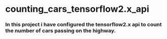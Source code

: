 # counting_cars_tensorflow2.x_api
<h3>In this project i have configured the tensorflow2.x api to count the number of cars passing on the highway.<h3>
